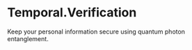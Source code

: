 Temporal.Verification
=====================

Keep your personal information secure using quantum photon entanglement.
